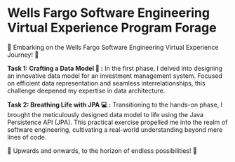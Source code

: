 # Wells Fargo Software Engineering Virtual Experience Program Forage

🚀 Embarking on the Wells Fargo Software Engineering Virtual Experience Journey! 🚀

**Task 1: Crafting a Data Model 🎨 :**
 In the first phase, I delved into designing an innovative data model for an investment management system. Focused on efficient data representation and seamless interrelationships, this challenge deepened my expertise in data architecture.

**Task 2: Breathing Life with JPA 💻 :**
 Transitioning to the hands-on phase, I brought the meticulously designed data model to life using the Java Persistence API (JPA). This practical exercise propelled me into the realm of software engineering, cultivating a real-world understanding beyond mere lines of code.

🌟 Upwards and onwards, to the horizon of endless possibilities! 🌟
